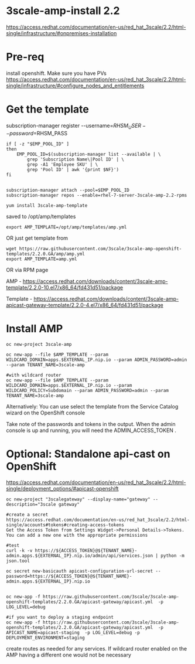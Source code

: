 # 3scale-amp-install 2.2

https://access.redhat.com/documentation/en-us/red_hat_3scale/2.2/html-single/infrastructure/#onpremises-installation

Pre-req
====================
install openshift. Make sure you have PVs
https://access.redhat.com/documentation/en-us/red_hat_3scale/2.2/html-single/infrastructure/#configure_nodes_and_entitlements

Get the template
====================
subscription-manager register --username=$RHSM_USER --password=$RHSM_PASS
 

````
if [ -z "$EMP_POOL_ID" ]
then
    EMP_POOL_ID=$(subscription-manager list --available | \
        grep 'Subscription Name\|Pool ID' | \
        grep -A1 'Employee SKU' | \
        grep 'Pool ID' | awk '{print $NF}')
fi


subscription-manager attach --pool=$EMP_POOL_ID
subscription-manager repos --enable=rhel-7-server-3scale-amp-2.2-rpms
    
yum install 3scale-amp-template
````
saved to /opt/amp/templates
````
export AMP_TEMPLATE=/opt/amp/templates/amp.yml
````

OR just get template from

`````
wget https://raw.githubusercontent.com/3scale/3scale-amp-openshift-templates/2.2.0.GA/amp/amp.yml
export AMP_TEMPLATE=amp.yml
`````

OR via RPM page

AMP - https://access.redhat.com/downloads/content/3scale-amp-template/2.2.0-10.el7/x86_64/fd431d51/package

Template - https://access.redhat.com/downloads/content/3scale-amp-apicast-gateway-template/2.2.0-4.el7/x86_64/fd431d51/package

Install AMP
=================
````
oc new-project 3scale-amp

oc new-app --file $AMP_TEMPLATE --param WILDCARD_DOMAIN=apps.$EXTERNAL_IP.nip.io --param ADMIN_PASSWORD=admin --param TENANT_NAME=3scale-amp

#with wildcard router
oc new-app --file $AMP_TEMPLATE --param WILDCARD_DOMAIN=apps.$EXTERNAL_IP.nip.io --param WILDCARD_POLICY=Subdomain --param ADMIN_PASSWORD=admin --param TENANT_NAME=3scale-amp
````

Alternatively: You can use select the template from the Service Catalog wizard on the OpenShift console

Take note of the passwords and tokens in the output. When the admin console is up and running, you will need the ADMIN_ACCESS_TOKEN .


Optional: Standalone api-cast on OpenShift
============================
https://access.redhat.com/documentation/en-us/red_hat_3scale/2.2/html-single/deployment_options/#apicast-openshift

  
```
oc new-project "3scalegateway" --display-name="gateway" --description="3scale gateway"

#create a secret
https://access.redhat.com/documentation/en-us/red_hat_3scale/2.2/html-single/accounts#tokens#creating-access-tokens
Get the Access Token from Settings Widget->Personal Details->Tokens. You can add a new one with the appropriate permissions

#test
curl -k -v https://${ACCESS_TOKEN}@${TENANT_NAME}-admin.apps.${EXTERNAL_IP}.nip.io/admin/api/services.json | python -m json.tool

oc secret new-basicauth apicast-configuration-url-secret --password=https://${ACCESS_TOKEN}@${TENANT_NAME}-admin.apps.${EXTERNAL_IP}.nip.io


oc new-app -f https://raw.githubusercontent.com/3scale/3scale-amp-openshift-templates/2.2.0.GA/apicast-gateway/apicast.yml  -p LOG_LEVEL=debug

#if you want to deploy a staging endpoint
oc new-app -f https://raw.githubusercontent.com/3scale/3scale-amp-openshift-templates/2.2.0.GA/apicast-gateway/apicast.yml  -p APICAST_NAME=apicast-staging  -p LOG_LEVEL=debug -p DEPLOYMENT_ENVIRONMENT=staging
```
create routes as needed for any services. If wildcard router enabled on the AMP having a different one would not be necessary
